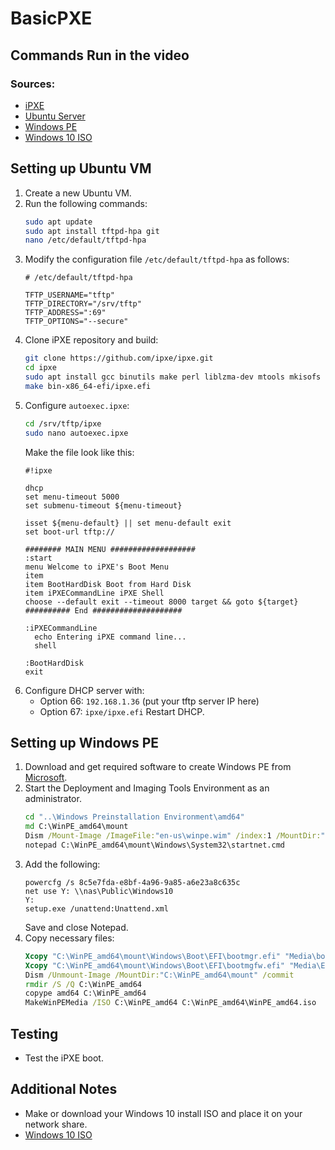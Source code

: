 # BasicPXE

## Commands Run in the video

### Sources:
- [iPXE](https://ipxe.org/download)
- [Ubuntu Server](https://ubuntu.com/download/server)
- [Windows PE](https://learn.microsoft.com/en-us/windows-hardware/manufacture/desktop/download-winpe--windows-pe?view=windows-11)
- [Windows 10 ISO](https://www.microsoft.com/en-us/software-download/windows10ISO)

## Setting up Ubuntu VM

1. Create a new Ubuntu VM.
2. Run the following commands:
    ```bash
    sudo apt update
    sudo apt install tftpd-hpa git
    nano /etc/default/tftpd-hpa
    ```
3. Modify the configuration file `/etc/default/tftpd-hpa` as follows:
    ```
    # /etc/default/tftpd-hpa
    
    TFTP_USERNAME="tftp"
    TFTP_DIRECTORY="/srv/tftp"
    TFTP_ADDRESS=":69"
    TFTP_OPTIONS="--secure"
    ```
4. Clone iPXE repository and build:
    ```bash
    git clone https://github.com/ipxe/ipxe.git
    cd ipxe
    sudo apt install gcc binutils make perl liblzma-dev mtools mkisofs syslinux -y
    make bin-x86_64-efi/ipxe.efi
    ```
5. Configure `autoexec.ipxe`:
    ```bash
    cd /srv/tftp/ipxe
    sudo nano autoexec.ipxe
    ```
    Make the file look like this:
    ```ipxe
    #!ipxe
    
    dhcp
    set menu-timeout 5000
    set submenu-timeout ${menu-timeout}
    
    isset ${menu-default} || set menu-default exit
    set boot-url tftp://
    
    ######## MAIN MENU ###################
    :start
    menu Welcome to iPXE's Boot Menu
    item
    item BootHardDisk Boot from Hard Disk
    item iPXECommandLine iPXE Shell
    choose --default exit --timeout 8000 target && goto ${target}
    ########## End ####################
    
    :iPXECommandLine
      echo Entering iPXE command line...
      shell
    
    :BootHardDisk
    exit
    ```
6. Configure DHCP server with:
    - Option 66: `192.168.1.36` (put your tftp server IP here)
    - Option 67: `ipxe/ipxe.efi`
    Restart DHCP.

## Setting up Windows PE

1. Download and get required software to create Windows PE from [Microsoft](https://learn.microsoft.com/en-us/windows-hardware/manufacture/desktop/download-winpe--windows-pe?view=windows-11).
2. Start the Deployment and Imaging Tools Environment as an administrator.
    ```cmd
    cd "..\Windows Preinstallation Environment\amd64"
    md C:\WinPE_amd64\mount
    Dism /Mount-Image /ImageFile:"en-us\winpe.wim" /index:1 /MountDir:"C:\WinPE_amd64\mount"
    notepad C:\WinPE_amd64\mount\Windows\System32\startnet.cmd
    ```
3. Add the following:
    ```
    powercfg /s 8c5e7fda-e8bf-4a96-9a85-a6e23a8c635c 
    net use Y: \\nas\Public\Windows10
    Y:
    setup.exe /unattend:Unattend.xml
    ```
    Save and close Notepad.
4. Copy necessary files:
    ```cmd
    Xcopy "C:\WinPE_amd64\mount\Windows\Boot\EFI\bootmgr.efi" "Media\bootmgr.efi" /Y
    Xcopy "C:\WinPE_amd64\mount\Windows\Boot\EFI\bootmgfw.efi" "Media\EFI\Boot\bootx64.efi" /Y
    Dism /Unmount-Image /MountDir:"C:\WinPE_amd64\mount" /commit
    rmdir /S /Q C:\WinPE_amd64
    copype amd64 C:\WinPE_amd64
    MakeWinPEMedia /ISO C:\WinPE_amd64 C:\WinPE_amd64\WinPE_amd64.iso
    ```

## Testing

- Test the iPXE boot.

## Additional Notes

- Make or download your Windows 10 install ISO and place it on your network share.
- [Windows 10 ISO](https://www.microsoft.com/en-us/software-download/windows10ISO)

